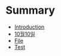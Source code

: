 # Summary

* [Introduction](README.md)
* [10월10일](10c6d4_10_c77c.md)
* [File](file.md)
* [Test](test.md)

